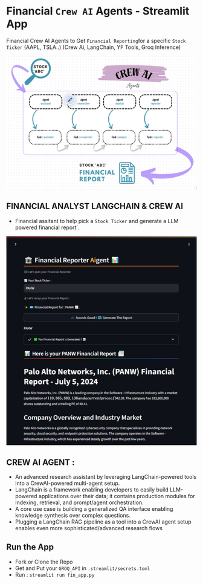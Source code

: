 # Financial `Crew AI` Agents - Streamlit App
Financial Crew AI Agents to Get `Financial Reporting`for a specific `Stock Ticker` (AAPL, TSLA..) (Crew Ai, LangChain, YF Tools, Groq Inference)

![CrewAi App WorkFlow](workflow.png)

## FINANCIAL ANALYST LANGCHAIN & CREW AI
- Financial assitant to help pick a  `Stock Ticker` and generate a LLM powered financial report`.

![Financial agents App](crewaifin.JPG)

## CREW AI AGENT :
- An advanced research assistant by leveraging LangChain-powered tools into a CrewAI-powered multi-agent setup.
- LangChain is a framework enabling developers to easily build LLM-powered applications over their data; it contains production modules for indexing, retrieval, and prompt/agent orchestration.
- A core use case is building a generalized QA interface enabling knowledge synthesis over complex questions.
- Plugging a LangChain RAG pipeline as a tool into a CrewAI agent setup enables even more sophisticated/advanced research flows

## Run the App
- Fork or Clone the Repo
- Get and Put your `GROQ_API` in `.streamlit/secrets.toml`
- Run : `streamlit run fin_app.py`
